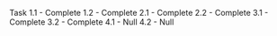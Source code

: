 Task  1.1 - Complete
      1.2 - Complete
      2.1 - Complete 
      2.2 - Complete
      3.1 - Complete
      3.2 - Complete
      4.1 - Null
      4.2 - Null
